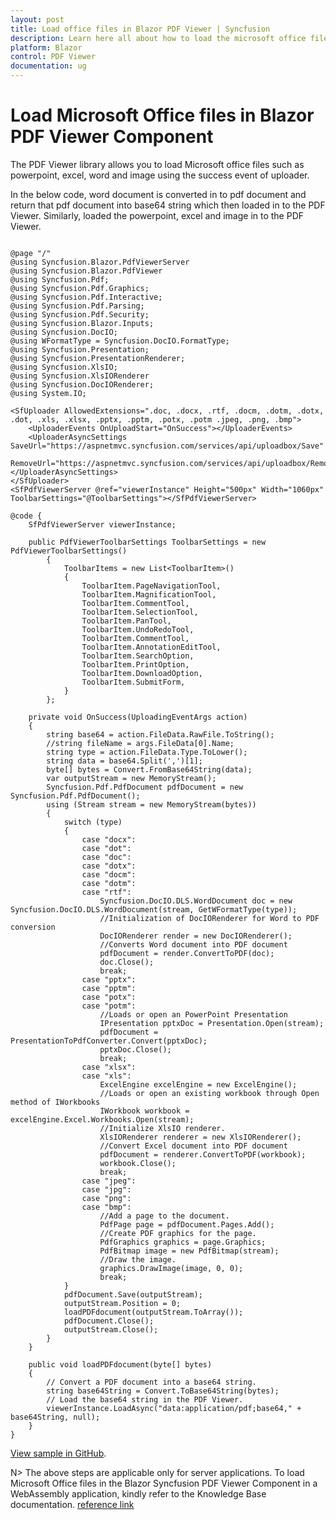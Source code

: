 ```yaml
---
layout: post
title: Load office files in Blazor PDF Viewer | Syncfusion
description: Learn here all about how to load the microsoft office files like powerpoint in the Syncfusion Blazor PDF Viewer component and more.
platform: Blazor
control: PDF Viewer
documentation: ug
---
```


# Load Microsoft Office files in Blazor PDF Viewer Component

The PDF Viewer library allows you to load Microsoft office files such as powerpoint, excel, word and image using the success event of uploader.

In the below code, word document is converted in to pdf document and return that pdf document into base64 string which then loaded in to the PDF Viewer. Similarly, loaded the powerpoint, excel and image in to the PDF Viewer.

```cshtml

@page "/"
@using Syncfusion.Blazor.PdfViewerServer
@using Syncfusion.Blazor.PdfViewer
@using Syncfusion.Pdf;
@using Syncfusion.Pdf.Graphics;
@using Syncfusion.Pdf.Interactive;
@using Syncfusion.Pdf.Parsing;
@using Syncfusion.Pdf.Security;
@using Syncfusion.Blazor.Inputs;
@using Syncfusion.DocIO;
@using WFormatType = Syncfusion.DocIO.FormatType;
@using Syncfusion.Presentation;
@using Syncfusion.PresentationRenderer;
@using Syncfusion.XlsIO;
@using Syncfusion.XlsIORenderer
@using Syncfusion.DocIORenderer;
@using System.IO;

<SfUploader AllowedExtensions=".doc, .docx, .rtf, .docm, .dotm, .dotx, .dot, .xls, .xlsx, .pptx, .pptm, .potx, .potm .jpeg, .png, .bmp">
    <UploaderEvents OnUploadStart="OnSuccess"></UploaderEvents>
    <UploaderAsyncSettings SaveUrl="https://aspnetmvc.syncfusion.com/services/api/uploadbox/Save"
                           RemoveUrl="https://aspnetmvc.syncfusion.com/services/api/uploadbox/Remove"></UploaderAsyncSettings>
</SfUploader>
<SfPdfViewerServer @ref="viewerInstance" Height="500px" Width="1060px" ToolbarSettings="@ToolbarSettings"></SfPdfViewerServer>

@code {
    SfPdfViewerServer viewerInstance;

    public PdfViewerToolbarSettings ToolbarSettings = new PdfViewerToolbarSettings()
        {
            ToolbarItems = new List<ToolbarItem>()
            {
                ToolbarItem.PageNavigationTool,
                ToolbarItem.MagnificationTool,
                ToolbarItem.CommentTool,
                ToolbarItem.SelectionTool,
                ToolbarItem.PanTool,
                ToolbarItem.UndoRedoTool,
                ToolbarItem.CommentTool,
                ToolbarItem.AnnotationEditTool,
                ToolbarItem.SearchOption,
                ToolbarItem.PrintOption,
                ToolbarItem.DownloadOption,
                ToolbarItem.SubmitForm,
            }
        };

    private void OnSuccess(UploadingEventArgs action)
    {
        string base64 = action.FileData.RawFile.ToString();
        //string fileName = args.FileData[0].Name;
        string type = action.FileData.Type.ToLower();
        string data = base64.Split(',')[1];
        byte[] bytes = Convert.FromBase64String(data);
        var outputStream = new MemoryStream();
        Syncfusion.Pdf.PdfDocument pdfDocument = new Syncfusion.Pdf.PdfDocument();
        using (Stream stream = new MemoryStream(bytes))
        {
            switch (type)
            {
                case "docx":
                case "dot":
                case "doc":
                case "dotx":
                case "docm":
                case "dotm":
                case "rtf":
                    Syncfusion.DocIO.DLS.WordDocument doc = new Syncfusion.DocIO.DLS.WordDocument(stream, GetWFormatType(type));
                    //Initialization of DocIORenderer for Word to PDF conversion
                    DocIORenderer render = new DocIORenderer();
                    //Converts Word document into PDF document
                    pdfDocument = render.ConvertToPDF(doc);
                    doc.Close();
                    break;
                case "pptx":
                case "pptm":
                case "potx":
                case "potm":
                    //Loads or open an PowerPoint Presentation
                    IPresentation pptxDoc = Presentation.Open(stream);
                    pdfDocument = PresentationToPdfConverter.Convert(pptxDoc);
                    pptxDoc.Close();
                    break;
                case "xlsx":
                case "xls":
                    ExcelEngine excelEngine = new ExcelEngine();
                    //Loads or open an existing workbook through Open method of IWorkbooks
                    IWorkbook workbook = excelEngine.Excel.Workbooks.Open(stream);
                    //Initialize XlsIO renderer.
                    XlsIORenderer renderer = new XlsIORenderer();
                    //Convert Excel document into PDF document
                    pdfDocument = renderer.ConvertToPDF(workbook);
                    workbook.Close();
                    break;
                case "jpeg":
                case "jpg":
                case "png":
                case "bmp":
                    //Add a page to the document.
                    PdfPage page = pdfDocument.Pages.Add();
                    //Create PDF graphics for the page.
                    PdfGraphics graphics = page.Graphics;
                    PdfBitmap image = new PdfBitmap(stream);
                    //Draw the image.
                    graphics.DrawImage(image, 0, 0);
                    break;
            }
            pdfDocument.Save(outputStream);
            outputStream.Position = 0;
            loadPDFdocument(outputStream.ToArray());
            pdfDocument.Close();
            outputStream.Close();
        }
    }

    public void loadPDFdocument(byte[] bytes)
    {
        // Convert a PDF document into a base64 string.
        string base64String = Convert.ToBase64String(bytes);
        // Load the base64 string in the PDF Viewer.
        viewerInstance.LoadAsync("data:application/pdf;base64," + base64String, null);
    }
}
```

[View sample in GitHub](https://github.com/SyncfusionExamples/blazor-pdf-viewer-examples/tree/master/Common/Load%20PDF%2C%20Excel%2C%20PPT%20file%20types).

N> The above steps are applicable only for server applications. To load Microsoft Office files in the Blazor Syncfusion PDF Viewer Component in a WebAssembly application, kindly refer to the Knowledge Base documentation.
[reference link](https://www.syncfusion.com/kb/13871/how-to-convert-word-to-pdf-in-blazor-webassembly-wasm)